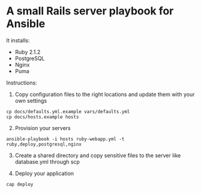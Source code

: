 # A small Rails server playbook for Ansible

It installs:

* Ruby 2.1.2
* PostgreSQL
* Nginx
* Puma

Instructions:

1. Copy configuration files to the right locations and update them with your own settings

  ```
  cp docs/defaults.yml.example vars/defaults.yml
  cp docs/hosts.example hosts
  ```

2. Provision your servers

  ```
  ansible-playbook -i hosts ruby-webapp.yml -t ruby,deploy,postgresql,nginx
  ```

3. Create a shared directory and copy sensitive files to the server like database.yml through scp

4. Deploy your application

  ```
  cap deploy
  ```
